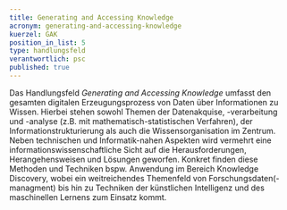 ```yaml
---
title: Generating and Accessing Knowledge
acronym: generating-and-accessing-knowledge
kuerzel: GAK
position_in_list: 5
type: handlungsfeld
verantwortlich: psc
published: true
---
```


Das Handlungsfeld *Generating and Accessing Knowledge* umfasst den gesamten digitalen Erzeugungsprozess von Daten über Informationen zu Wissen. 
Hierbei stehen sowohl Themen der Datenakquise, -verarbeitung und -analyse (z.B. mit mathematisch-statistischen Verfahren), 
der Informationstrukturierung als auch die Wissensorganisation im Zentrum. 
Neben technischen und Informatik-nahen Aspekten wird vermehrt eine informationswissenschaftliche Sicht auf die Herausforderungen, Herangehensweisen und 
Lösungen geworfen. Konkret finden diese Methoden und Techniken bspw. Anwendung im Bereich Knowledge Discovery, 
wobei ein weitreichendes Themenfeld von Forschungsdaten(-managment) bis hin zu Techniken der künstlichen Intelligenz 
und des maschinellen Lernens zum Einsatz kommt. 
